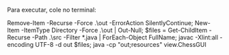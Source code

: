 Para executar, cole no terminal:

Remove-Item -Recurse -Force .\out -ErrorAction SilentlyContinue; New-Item -ItemType Directory -Force .\out | Out-Null; $files = Get-ChildItem -Recurse -Path .\src -Filter *.java | ForEach-Object FullName; javac -Xlint:all -encoding UTF-8 -d out $files; java -cp "out;resources" view.ChessGUI
